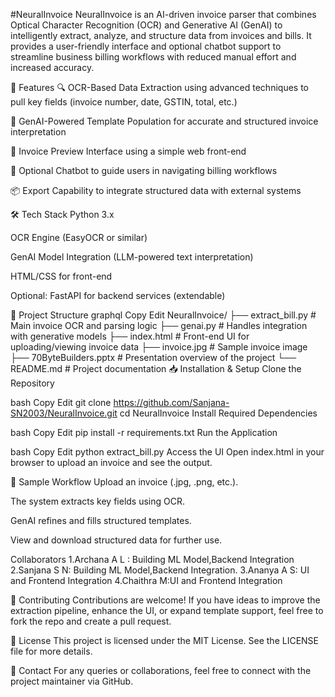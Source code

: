 #NeuralInvoice
NeuralInvoice is an AI-driven invoice parser that combines Optical Character Recognition (OCR) and Generative AI (GenAI) to intelligently extract, analyze, and structure data from invoices and bills. It provides a user-friendly interface and optional chatbot support to streamline business billing workflows with reduced manual effort and increased accuracy.

🚀 Features
🔍 OCR-Based Data Extraction using advanced techniques to pull key fields (invoice number, date, GSTIN, total, etc.)

🤖 GenAI-Powered Template Population for accurate and structured invoice interpretation

🧾 Invoice Preview Interface using a simple web front-end

💬 Optional Chatbot to guide users in navigating billing workflows

📦 Export Capability to integrate structured data with external systems

🛠️ Tech Stack
Python 3.x

OCR Engine (EasyOCR or similar)

GenAI Model Integration (LLM-powered text interpretation)

HTML/CSS for front-end

Optional: FastAPI for backend services (extendable)

📂 Project Structure
graphql
Copy
Edit
NeuralInvoice/
├── extract_bill.py      # Main invoice OCR and parsing logic
├── genai.py             # Handles integration with generative models
├── index.html           # Front-end UI for uploading/viewing invoice data
├── invoice.jpg          # Sample invoice image
├── 70ByteBuilders.pptx  # Presentation overview of the project
└── README.md            # Project documentation
📥 Installation & Setup
Clone the Repository

bash
Copy
Edit
git clone https://github.com/Sanjana-SN2003/NeuralInvoice.git
cd NeuralInvoice
Install Required Dependencies

bash
Copy
Edit
pip install -r requirements.txt
Run the Application

bash
Copy
Edit
python extract_bill.py
Access the UI Open index.html in your browser to upload an invoice and see the output.

📸 Sample Workflow
Upload an invoice (.jpg, .png, etc.).

The system extracts key fields using OCR.

GenAI refines and fills structured templates.

View and download structured data for further use.

Collaborators
1.Archana A L : Building ML Model,Backend Integration 
2.Sanjana S N: Building ML Model,Backend Integration.
3.Ananya A S: UI and Frontend Integration
4.Chaithra M:UI and Frontend Integration

🤝 Contributing
Contributions are welcome! If you have ideas to improve the extraction pipeline, enhance the UI, or expand template support, feel free to fork the repo and create a pull request.

📄 License
This project is licensed under the MIT License. See the LICENSE file for more details.

📧 Contact
For any queries or collaborations, feel free to connect with the project maintainer via GitHub.

